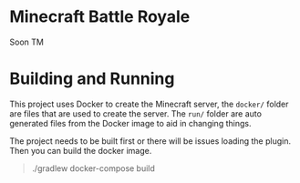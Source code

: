 # Minecraft Battle Royale

Soon TM

# Building and Running

This project uses Docker to create the Minecraft server,
the `docker/` folder are files that are used to create the server.
The `run/` folder are auto generated files from the Docker image to aid in changing things.

The project needs to be built first or there will be issues loading the plugin.
Then you can build the docker image.

> ./gradlew
> docker-compose build
